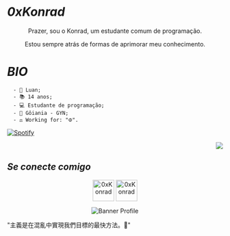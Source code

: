 #                                                                    *0xKonrad* 

<p align="center"> Prazer, sou o Konrad, um estudante comum de programação.
</p>

<p align="center"> Estou sempre atrás de formas de aprimorar meu conhecimento.
  

#                                                                    *BIO*

      - 🍙 Luan;
      - 📚 14 anos;
      - 💻 Estudante de programação;
      - 🧪 Gôiania - GYN;
      - ⚖️ Working for: "ᱰ".

[![Spotify](https://now-playing-codestackr.vercel.app/api/spotify-playing)](https://open.spotify.com/user/tj80gwbjn63j8r5ph3zrzn8hc)
<p align="right"><img src="https://media.discordapp.net/attachments/794203525261033513/794591020281102346/3649cc35f88ca4223e6616daae2e9752.gif?width=432&height=243" /></a>

##                                                                      *Se conecte comigo*
 
<p align="center">
<a href="https://twitter.com/0xKonradRose" target="blank"><img align="center" src="https://media.discordapp.net/attachments/768926761844211753/792033471149244436/desconhecido.png?width=342&height=342" alt="0xKonrad" height="50" width="50" /></a>
<a href="https://instagram.com/m.s.swindler" target="blank"><img align="center" src="https://media.discordapp.net/attachments/768926761844211753/792033941666004992/desconhecido.png?width=225&height=225" alt="0xKonrad" height="50" width="50"</a>
</a>     
</p>

<p align="center"><img src="https://media.discordapp.net/attachments/768926761844211753/793945046557917225/loot.png?width=1152&height=384" alt="Banner Profile"/></p>

"主義是在混亂中實現我們目標的最快方法。🖤" 
<p align="center">
